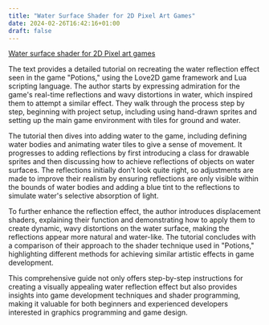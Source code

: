 ```yaml
---
title: "Water Surface Shader for 2D Pixel Art Games"
date: 2024-02-26T16:42:16+01:00
draft: false
---
```


[Water surface shader for 2D Pixel art games](https://injuly.in/blog/water-shader/index.html)

The text provides a detailed tutorial on recreating the water reflection effect seen in the game "Potions," using the Love2D game framework and Lua scripting language. The author starts by expressing admiration for the game's real-time reflections and wavy distortions in water, which inspired them to attempt a similar effect. They walk through the process step by step, beginning with project setup, including using hand-drawn sprites and setting up the main game environment with tiles for ground and water.

The tutorial then dives into adding water to the game, including defining water bodies and animating water tiles to give a sense of movement. It progresses to adding reflections by first introducing a class for drawable sprites and then discussing how to achieve reflections of objects on water surfaces. The reflections initially don't look quite right, so adjustments are made to improve their realism by ensuring reflections are only visible within the bounds of water bodies and adding a blue tint to the reflections to simulate water's selective absorption of light.

To further enhance the reflection effect, the author introduces displacement shaders, explaining their function and demonstrating how to apply them to create dynamic, wavy distortions on the water surface, making the reflections appear more natural and water-like. The tutorial concludes with a comparison of their approach to the shader technique used in "Potions," highlighting different methods for achieving similar artistic effects in game development.

This comprehensive guide not only offers step-by-step instructions for creating a visually appealing water reflection effect but also provides insights into game development techniques and shader programming, making it valuable for both beginners and experienced developers interested in graphics programming and game design.